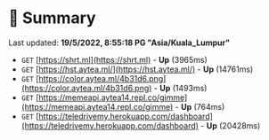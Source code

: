 # 📖 Summary
Last updated: **19/5/2022, 8:55:18 PG "Asia/Kuala_Lumpur"**

- `GET` [https://shrt.ml](https://shrt.ml) - **Up** (3965ms)
- `GET` [https://hst.aytea.ml/](https://hst.aytea.ml/) - **Up** (14761ms)
- `GET` [https://color.aytea.ml/4b31d6.png](https://color.aytea.ml/4b31d6.png) - **Up** (1493ms)
- `GET` [https://memeapi.aytea14.repl.co/gimme](https://memeapi.aytea14.repl.co/gimme) - **Up** (764ms)
- `GET` [https://teledrivemy.herokuapp.com/dashboard](https://teledrivemy.herokuapp.com/dashboard) - **Up** (20428ms)
